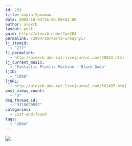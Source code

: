 ```yaml
---
id: 283
title: карта Уркаины
date: 2004-10-04T16:06:00+02:00
author: alexrb
layout: post
guid: http://alexrb.name/?p=283
permalink: /2004/10/karta-urkaynyi/
lj_itemid:
  - "277"
lj_permalink:
  - http://alexrb-aka-ral.livejournal.com/70933.html
lj_current_music:
  - 'Fantastic Plastic Machine - Black Dada'
ljID:
  - "1958"
ljURL:
  - http://alexrb-aka-ral.livejournal.com/501497.html
post_views_count:
  - "3"
dsq_thread_id:
  - "3118620592"
categories:
  - Lost-and-found
tags:
  - "2004"
---
```

<!--more нах...-->

![](http://img.lj.com.ua/alexrb-aka-ral/yaurk_map.gif)